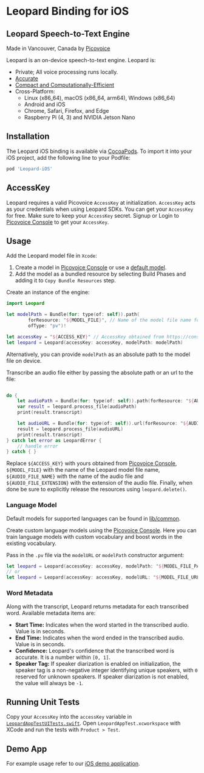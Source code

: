 # Leopard Binding for iOS

## Leopard Speech-to-Text Engine

Made in Vancouver, Canada by [Picovoice](https://picovoice.ai)

Leopard is an on-device speech-to-text engine. Leopard is:

- Private; All voice processing runs locally.
- [Accurate](https://picovoice.ai/docs/benchmark/stt/)
- [Compact and Computationally-Efficient](https://github.com/Picovoice/speech-to-text-benchmark#rtf)
- Cross-Platform:
  - Linux (x86_64), macOS (x86_64, arm64), Windows (x86_64)
  - Android and iOS
  - Chrome, Safari, Firefox, and Edge
  - Raspberry Pi (4, 3) and NVIDIA Jetson Nano

## Installation

The Leopard iOS binding is available via [CocoaPods](https://cocoapods.org/pods/Leopard-iOS). To import it into your iOS project, add the following line to your Podfile:

```ruby
pod 'Leopard-iOS'
```

## AccessKey

Leopard requires a valid Picovoice `AccessKey` at initialization. `AccessKey` acts as your credentials when using Leopard SDKs.
You can get your `AccessKey` for free. Make sure to keep your `AccessKey` secret.
Signup or Login to [Picovoice Console](https://console.picovoice.ai/) to get your `AccessKey`.

## Usage

Add the Leopard model file in `Xcode`:

1. Create a model in [Picovoice Console](https://console.picovoice.ai/) or use a [default model](../../lib/common/).
2. Add the model as a bundled resource by selecting Build Phases and adding it to `Copy Bundle Resources` step.

Create an instance of the engine:

```swift
import Leopard

let modelPath = Bundle(for: type(of: self)).path(
        forResource: "${MODEL_FILE}", // Name of the model file name for Leopard
        ofType: "pv")!

let accessKey = "${ACCESS_KEY}" // AccessKey obtained from https://console.picovoice.ai/access_key
let leopard = Leopard(accessKey: accessKey, modelPath: modelPath)
```

Alternatively, you can provide `modelPath` as an absolute path to the model file on device.

Transcribe an audio file either by passing the absolute path or an url to the file:

```swift

do {
    let audioPath = Bundle(for: type(of: self)).path(forResource: "${AUDIO_FILE_NAME}", ofType: "${AUDIO_FILE_EXTENSION}")
    var result = leopard.process_file(audioPath)
    print(result.transcript)

    let audioURL = Bundle(for: type(of: self)).url(forResource: "${AUDIO_FILE_NAME}", withExtension: "${AUDIO_FILE_EXTENSION}")
    result = leopard.process_file(audioURL)
    print(result.transcript)
} catch let error as LeopardError {
    // handle error
} catch { }
```


Replace `${ACCESS_KEY}` with yours obtained from [Picovoice Console](https://console.picovoice.ai/), `${MODEL_FILE}`
with the name of the Leopard model file name, `${AUDIO_FILE_NAME}` with the name of the audio file and
`${AUDIO_FILE_EXTENSION}` with the extension of the audio file. Finally, when done be sure to explicitly release
the resources using `leopard.delete()`.

### Language Model

Default models for supported languages can be found in [lib/common](../../lib/common).

Create custom language models using the [Picovoice Console](https://console.picovoice.ai/). Here you can train
language models with custom vocabulary and boost words in the existing vocabulary.

Pass in the `.pv` file via the `modelURL` or `modelPath` constructor argument:
```swift
let leopard = Leopard(accessKey: accessKey, modelPath: "${MODEL_FILE_PATH")
// or
let leopard = Leopard(accessKey: accessKey, modelURL: "${MODEL_FILE_URL}")
```

### Word Metadata

Along with the transcript, Leopard returns metadata for each transcribed word. Available metadata items are:

- **Start Time:** Indicates when the word started in the transcribed audio. Value is in seconds.
- **End Time:** Indicates when the word ended in the transcribed audio. Value is in seconds.
- **Confidence:** Leopard's confidence that the transcribed word is accurate. It is a number within `[0, 1]`.
- **Speaker Tag:** If speaker diarization is enabled on initialization, the speaker tag is a non-negative integer identifying unique speakers, with `0` reserved for unknown speakers. If speaker diarization is not enabled, the value will always be `-1`.

## Running Unit Tests

Copy your `AccessKey` into the `accessKey` variable in [`LeopardAppTestUITests.swift`](LeopardAppTest/LeopardAppTestUITests/LeopardAppTestUITests.swift). Open `LeopardAppTest.xcworkspace` with XCode and run the tests with `Product > Test`.

## Demo App

For example usage refer to our [iOS demo application](../../demo/ios).

